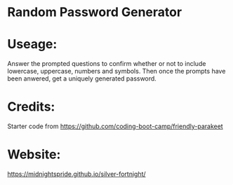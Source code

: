 # Random Password Generator

# Useage:
Answer the prompted questions to confirm whether or not to include lowercase, uppercase, numbers and symbols. Then once the prompts have been anwered, get a uniquely generated password.

# Credits:
Starter code from https://github.com/coding-boot-camp/friendly-parakeet

# Website:
https://midnightspride.github.io/silver-fortnight/
